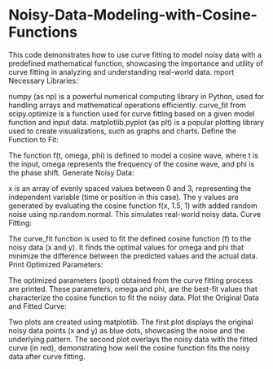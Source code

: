 # Noisy-Data-Modeling-with-Cosine-Functions
This code demonstrates how to use curve fitting to model noisy data with a predefined mathematical function, showcasing the importance and utility of curve fitting in analyzing and understanding real-world data.
mport Necessary Libraries:

numpy (as np) is a powerful numerical computing library in Python, used for handling arrays and mathematical operations efficiently.
curve_fit from scipy.optimize is a function used for curve fitting based on a given model function and input data.
matplotlib.pyplot (as plt) is a popular plotting library used to create visualizations, such as graphs and charts.
Define the Function to Fit:

The function f(t, omega, phi) is defined to model a cosine wave, where t is the input, omega represents the frequency of the cosine wave, and phi is the phase shift.
Generate Noisy Data:

x is an array of evenly spaced values between 0 and 3, representing the independent variable (time or position in this case).
The y values are generated by evaluating the cosine function f(x, 1.5, 1) with added random noise using np.random.normal. This simulates real-world noisy data.
Curve Fitting:

The curve_fit function is used to fit the defined cosine function (f) to the noisy data (x and y). It finds the optimal values for omega and phi that minimize the difference between the predicted values and the actual data.
Print Optimized Parameters:

The optimized parameters (popt) obtained from the curve fitting process are printed. These parameters, omega and phi, are the best-fit values that characterize the cosine function to fit the noisy data.
Plot the Original Data and Fitted Curve:

Two plots are created using matplotlib.
The first plot displays the original noisy data points (x and y) as blue dots, showcasing the noise and the underlying pattern.
The second plot overlays the noisy data with the fitted curve (in red), demonstrating how well the cosine function fits the noisy data after curve fitting.
